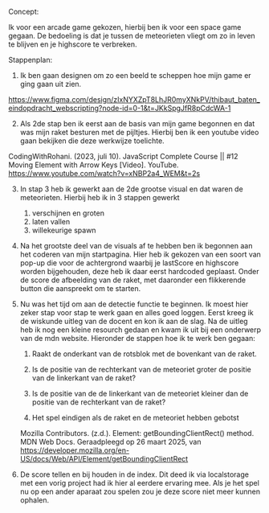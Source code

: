 Concept:

Ik voor een arcade game gekozen, hierbij ben ik  voor een space game gegaan. De bedoeling is dat je tussen de meteorieten vliegt om zo in leven te blijven en je highscore te verbreken.

Stappenplan:

1. Ik ben gaan designen om zo een beeld te scheppen hoe mijn game er ging gaan uit zien.

https://www.figma.com/design/zIxNYXZpT8LhJR0myXNkPV/thibaut_baten_eindopdracht_webscripting?node-id=0-1&t=JKkSpgJfR8pCdcWA-1


2. Als 2de stap ben ik eerst aan de basis van mijn game begonnen en dat was mijn raket besturen met de pijltjes. Hierbij ben ik een youtube video gaan bekijken die deze werkwijze toelichte.

CodingWithRohani. (2023, juli 10). JavaScript Complete Course || #12 Moving Element with Arrow Keys [Video]. YouTube. https://www.youtube.com/watch?v=xNBP2a4_WEM&t=2s

3. In stap 3 heb ik gewerkt aan de 2de grootse visual en dat waren de meteorieten. Hierbij heb ik in 3 stappen gewerkt 
    1. verschijnen en groten
    2. laten vallen
    3. willekeurige spawn

4. Na het grootste deel van de visuals af te hebben ben ik begonnen aan het coderen van mijn startpagina. Hier heb ik gekozen van een soort van pop-up die voor de achtergrond waarbij je lastScore en highscore worden bijgehouden, deze heb ik daar eerst hardcoded geplaast. Onder de score de afbeelding van de raket, met daaronder een flikkerende button die aanspreekt om te starten.

5. Nu was het tijd om aan de detectie functie te beginnen. Ik moest hier zeker stap voor stap te werk gaan en alles goed loggen. Eerst kreeg ik de wiskunde uitleg van de docent en kon ik aan de slag. Na de uitleg heb ik nog een kleine resourch gedaan en kwam ik uit bij een onderwerp van de mdn website. Hieronder de stappen hoe ik te werk ben gegaan: 

    1. Raakt de onderkant van de rotsblok met de bovenkant van de raket.

    2. Is de positie van de rechterkant van de meteoriet groter de positie van de linkerkant van de raket?

    3. Is de positie van de de linkerkant van de meteoriet kleiner dan de positie van de rechterkant van de raket?

    4. Het spel eindigen als de raket en de meteoriet hebben gebotst

    Mozilla Contributors. (z.d.). Element: getBoundingClientRect() method. MDN Web Docs. Geraadpleegd op 26 maart 2025, van https://developer.mozilla.org/en-US/docs/Web/API/Element/getBoundingClientRect

6. De score tellen en bij houden in de index. Dit deed ik via localstorage met een vorig project had ik hier al eerdere ervaring mee. Als je het spel nu op een ander aparaat zou spelen zou je deze score niet meer kunnen ophalen.
